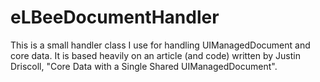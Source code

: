 eLBeeDocumentHandler
====================

This is a small handler class I use for handling UIManagedDocument and core data.  It is based heavily on an article (and code) written by Justin Driscoll, "Core Data with a Single Shared UIManagedDocument".

